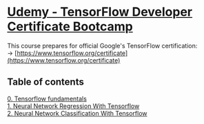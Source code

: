 # [Udemy - TensorFlow Developer Certificate Bootcamp](https://www.udemy.com/course/tensorflow-developer-certificate-machine-learning-zero-to-mastery/)<br>
This course prepares for official Google's TensorFlow certification:<br>
&rarr; [https://www.tensorflow.org/certificate](https://www.tensorflow.org/certificate)
## Table of contents
[0. Tensorflow fundamentals](00_tensorflow_fundamentals/readme.md)<br>
[1. Neural Network Regression With Tensorflow](01_neural_network_regression_with_tensorflow/readme.md)<br>
[2. Neural Network Classification With Tensorflow](02_neural_network_classification_with_tensorflow/readme.md)<br>